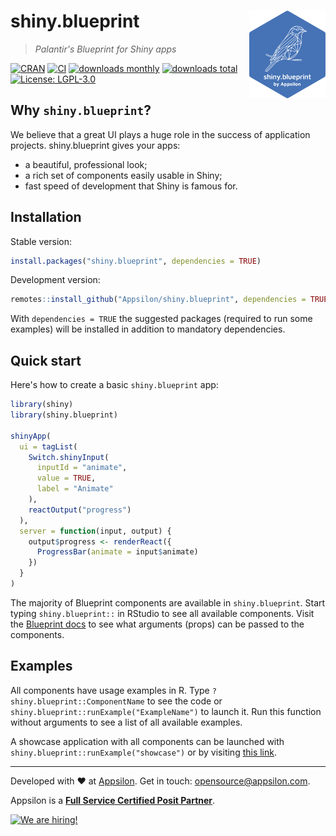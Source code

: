 # shiny.blueprint <a href="https://appsilon.github.io/shiny.blueprint/"><img src="man/figures/shiny-blueprint.png" alt="shiny.blueprint logo" style="float: right; height: 140px;"></a>

> _Palantir's Blueprint for Shiny apps_

<!-- badges: start -->
[![CRAN](https://www.r-pkg.org/badges/version/shiny.blueprint)](https://cran.r-project.org/package=shiny.blueprint)
[![CI](https://github.com/Appsilon/shiny.blueprint/actions/workflows/ci.yml/badge.svg)](https://github.com/Appsilon/shiny.blueprint/actions/workflows/ci.yml)
[![downloads monthly](https://cranlogs.r-pkg.org/badges/shiny.blueprint)](https://CRAN.R-project.org/package=shiny.blueprint)
[![downloads total](https://cranlogs.r-pkg.org/badges/grand-total/shiny.blueprint)](https://CRAN.R-project.org/package=shiny.blueprint)
[![License: LGPL-3.0](https://img.shields.io/badge/License-LGPL--3.0-blue.svg)](https://opensource.org/licenses/LGPL-3.0/)
<!-- badges: end -->

## Why `shiny.blueprint`?

We believe that a great UI plays a huge role in the success of application projects. shiny.blueprint gives your apps:

- a beautiful, professional look;
- a rich set of components easily usable in Shiny;
- fast speed of development that Shiny is famous for.

## Installation

Stable version:
```r
install.packages("shiny.blueprint", dependencies = TRUE)
```

Development version:
```r
remotes::install_github("Appsilon/shiny.blueprint", dependencies = TRUE)
```

With `dependencies = TRUE` the suggested packages (required to run some examples)
will be installed in addition to mandatory dependencies.

## Quick start

Here's how to create a basic `shiny.blueprint` app:

```r
library(shiny)
library(shiny.blueprint)

shinyApp(
  ui = tagList(
    Switch.shinyInput(
      inputId = "animate",
      value = TRUE,
      label = "Animate"
    ),
    reactOutput("progress")
  ),
  server = function(input, output) {
    output$progress <- renderReact({
      ProgressBar(animate = input$animate)
    })
  }
)
```

The majority of Blueprint components are available in `shiny.blueprint`.
Start typing `shiny.blueprint::` in RStudio to see all available components.
Visit the [Blueprint docs](https://blueprintjs.com/docs/)
to see what arguments (props) can be passed to the components.

## Examples

All components have usage examples in R.
Type `?shiny.blueprint::ComponentName` to see the code
or `shiny.blueprint::runExample("ExampleName")` to launch it.
Run this function without arguments to see a list of all available examples.

A showcase application with all components
can be launched with `shiny.blueprint::runExample("showcase")`
or by visiting [this link](https://connect.appsilon.com/shiny-blueprint-showcase/).

---

Developed with :heart: at [Appsilon](https://appsilon.com).
Get in touch: <opensource@appsilon.com>.

Appsilon is a
[**Full Service Certified Posit Partner**](https://posit.co/certified-partners/).

<a href="https://appsilon.com/careers/">
  <img src="http://d2v95fjda94ghc.cloudfront.net/hiring.png" alt="We are hiring!">
</a>
